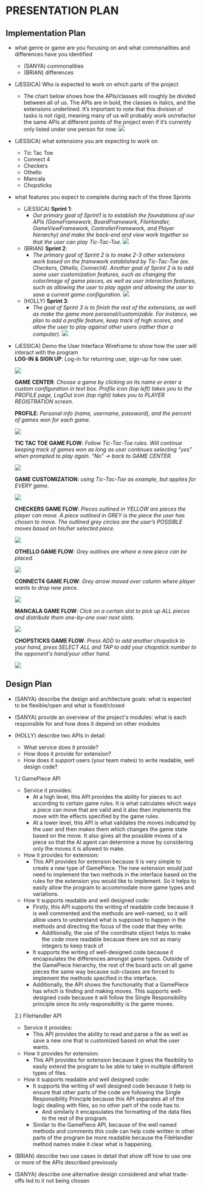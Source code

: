 PRESENTATION PLAN
====
## **Implementation Plan**
* what genre or game are you focusing on and what commonalities and differences have you identified
    - (SANYA) commonalities 
    - (BRIAN) differences 
* (JESSICA) Who is expected to work on which parts of the project
    - The chart below shows how the APIs/classes will roughly be divided between all of us. The APIs are in bold, the classes in italics, and the extensions underlined. It’s important to note that this division of tasks is not rigid, meaning many of us will probably work on/refactor the same APIs at different points of the project even if it’s currently only listed under one person for now.
    ![](../plan/sprint_pics/divisionOfTasks.png) 
* (JESSICA) what extensions you are expecting to work on
    - Tic Tac Toe 
    - Connect 4 
    - Checkers 
    - Othello 
    - Mancala
    - Chopsticks
* what features you expect to complete during each of the three Sprints
    - (JESSICA) **Sprint 1**: 
        - *Our primary goal of Sprint1 is to establish the foundations of our APIs (GameFramework, BoardFramework, FileHandler, GameViewFramework, ControllerFramework, and Player hierarchy) and make the back-end and view work together so that the user can play Tic-Tac-Toe.*
        ![](../plan/sprint_pics/sprint1.png)
    - (BRIAN) **Sprint 2**: 
        - *The primary goal of Sprint 2 is to make 2-3 other extensions work based on the framework established by Tic-Tac-Toe (ex. Checkers, Othello, Connect4). Another goal of Sprint 2 is to add some user customization features, such as changing the color/image of game pieces, as well as user interaction features, such as allowing the user to play again and allowing the user to save a current game configuration.*
        ![](../plan/sprint_pics/sprint2.png) 
    - (HOLLY) **Sprint 3**: 
        - *The goal of Sprint 3 is to finish the rest of the extensions, as well as make the game more personal/customizable. For instance, we plan to add a profile feature, keep track of high scores, and allow the user to play against other users (rather than a computer).*
        ![](../plan/sprint_pics/sprint3.png)
     
* (JESSICA) Demo the User Interface Wireframe to show how the user will interact with the program        
    **LOG-IN & SIGN UP**: Log-in for returning user, sign-up for new user. 
    
    ![](../plan/wireframe_pics/logIn.png)
    
    **GAME CENTER**: *Choose a game by clicking on its name or enter a custom configuration in text box. Profile icon (top left) takes you to the PROFILE page, LogOut icon (top right) takes you to PLAYER REGISTRATION screen.*
    
    **PROFILE**: *Personal info (name, username, password), and the percent of games won for each game*. 
    
    ![](../plan/wireframe_pics/prof_gameCenter.png)
    
    **TIC TAC TOE GAME FLOW**: *Follow Tic-Tac-Toe rules. Will continue keeping track of games won as long as user continues selecting “yes” when prompted to play again. “No” → back to GAME CENTER.*
    
    ![](../plan/wireframe_pics/ticTacToeGame.png)
    
    **GAME CUSTOMIZATION**: *using Tic-Tac-Toe as example, but applies for EVERY game.*
     
    ![](../plan/wireframe_pics/gameCustomization.jpg)
    
    **CHECKERS GAME FLOW**: *Pieces outlined in YELLOW are pieces the player can move. A piece outlined in GREY is the piece the user has chosen to move. The outlined grey circles are the user’s POSSIBLE moves based on his/her selected piece.*
    
    ![](../plan/wireframe_pics/checkersGame.jpg) 
    
    **OTHELLO GAME FLOW**: *Grey outlines are where a new piece can be placed.*
    
    ![](../plan/wireframe_pics/othelloGame.png)
    
    **CONNECT4 GAME FLOW**: *Grey arrow moved over column where player wants to drop new piece.*
    
    ![](../plan/wireframe_pics/connect4Game.png)
    
    **MANCALA GAME FLOW**: *Click on a certain slot to pick up ALL pieces and distribute them one-by-one over next slots.*
    
    ![](../plan/wireframe_pics/mancalaGame.png)
    
    **CHOPSTICKS GAME FLOW**: *Press ADD to add another chopstick to your hand, press SELECT ALL and TAP to add your chopstick number to the opponent's hand/your other hand.*
    
    ![](../plan/wireframe_pics/chopsticksGame.png)

    
## **Design Plan**
* (SANYA) describe the design and architecture goals: what is expected to be flexible/open and what is fixed/closed

* (SANYA) provide an overview of the project's modules: what is each responsible for and how does it depend on other modules

* (HOLLY) describe two APIs in detail:
    - What service does it provide?
    - How does it provide for extension?
    - How does it support users (your team mates) to write readable, well design code?

  1.) GamePiece API
    * Service it provides:
        * At a high level, this API provides the ability for pieces to act according to certain game rules. It is what calculates which ways a piece can move that are valid and it also then implements the move with the effects specified by the game rules. 
        * At a lower level, this API is what validates the moves indicated by the user and then makes them which changes the game state based on the move. It also gives all the possible moves of a piece so that the AI agent can determine a move by considering only the moves it is allowed to make.
    * How it provides for extension:
        * This API provides for extension because it is very simple to create a new type of GamePiece. The new extension would just need to implement the two methods in the interface based on the rules for the extension you would like to implement. So it helps to easily allow the program to accommodate more game types and variations.
    * How it supports readable and well designed code:
        * Firstly, this API supports the writing of readable code because it is well commented and the methods are well-named, so it will allow users to understand what is supposed to happen in the methods and directing the focus of the code that they write.
            * Additionally, the use of the coordinate object helps to make the code more readable because there are not as many integers to keep track of
        * It supports the writing of well-designed code because it encapsulates the differences amongst game types. Outside of the GamePiece hierarchy, the rest of the board acts on all game pieces the same way because sub-classes are forced to implement the methods specified in the interface.
        * Additionally, the API shows the functionality that a GamePiece has which is finding and making moves. This supports well-designed code because it will follow the Single Responsibility principle since its only responsibility is the game moves.
        
  2.) FileHandler API
    * Service it provides:
        * This API provides the ability to read and parse a file as well as save a new one that is customized based on what the user wants.
    * How it provides for extension:
        * This API provides for extension because it gives the flexibility to easily extend the program to be able to take in multiple different types of files.
    * How it supports readable and well designed code:
        * It supports the writing of well designed code because it help to ensure that other parts of the code are following the Single Responsibility Principle because this API separates all of the logic dealing with files, so no other part of the code has to. 
            * And similarly it encapsulates the formatting of the data files to the rest of the program.
        * Similar to the GamePiece API, because of the well named methods and comments this code can help code written in other parts of the program be more readable because the FileHandler method names make it clear what is happening.
* (BRIAN) describe two use cases in detail that show off how to use one or more of the APIs described previously

* (SANYA) describe one alternative design considered and what trade-offs led to it not being chosen

